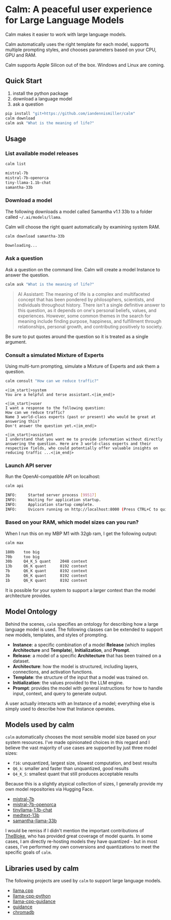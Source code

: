# Calm: A peaceful user experience for Large Language Models

Calm makes it easier to work with large language models.

Calm automatically uses the right template for each model, supports multiple prompting styles, and chooses parameters based on your CPU, GPU and RAM.

Calm supports Apple Silicon out of the box.
Windows and Linux are coming.

## Quick Start

1. install the python package
2. download a language model
3. ask a question

```bash
pip install "git+https://github.com/iandennismiller/calm"
calm download
calm ask "What is the meaning of life?"
```

## Usage

### List available model releases

```bash
calm list
```

```bash
mistral-7b
mistral-7b-openorca
tiny-llama-1.1b-chat
samantha-33b
```

### Download a model

The following downloads a model called Samantha v1.1 33b to a folder called `~/.ai/models/llama`.

Calm will choose the right quant automatically by examining system RAM.

```bash
calm download samantha-33b
```

```bash
Downloading...
```

### Ask a question

Ask a question on the command line.
Calm will create a model Instance to answer the question.

```bash
calm ask "What is the meaning of life?"
```

> AI Assistant: The meaning of life is a complex and multifaceted concept that has been pondered by philosophers, scientists, and individuals throughout history. There isn't a single definitive answer to this question, as it depends on one's personal beliefs, values, and experiences. However, some common themes in the search for meaning include finding purpose, happiness, and fulfillment through relationships, personal growth, and contributing positively to society.

Be sure to put quotes around the question so it is treated as a single argument.

### Consult a simulated Mixture of Experts

Using multi-turn prompting, simulate a Mixture of Experts and ask them a question.

```bash
calm consult "How can we reduce traffic?"
```

```chatml
<|im_start|>system
You are a helpful and terse assistant.<|im_end|>

<|im_start|>user
I want a response to the following question:
How can we reduce traffic?
Name 3 world-class experts (past or present) who would be great at answering this?
Don't answer the question yet.<|im_end|>

<|im_start|>assistant
I understand that you want me to provide information without directly answering the question. Here are 3 world-class experts and their respective fields, who could potentially offer valuable insights on reducing traffic ...<|im_end|>
```

### Launch API server

Run the OpenAI-compatible API on localhost:

```bash
calm api
```

```bash
INFO:     Started server process [99517]
INFO:     Waiting for application startup.
INFO:     Application startup complete.
INFO:     Uvicorn running on http://localhost:8000 (Press CTRL+C to quit)
```

### Based on your RAM, which model sizes can you run?

When I run this on my MBP M1 with 32gb ram, I get the following output:

```bash
calm max
```

```bash
180b    too big
70b     too big
30b     Q4_K_S quant    2048 context
13b     Q6_K quant      8192 context
7b      Q6_K quant      8192 context
3b      Q6_K quant      8192 context
1b      Q6_K quant      8192 context
```

It is possible for your system to support a larger context than the model architecture provides.

## Model Ontology

Behind the scenes, `calm` specifies an ontology for describing how a large language model is used.
The following classes can be extended to support new models, templates, and styles of prompting.

- **Instance**: a specific combination of a model **Release** (which implies **Architecture** and **Template**), **Initialization**, and **Prompt**.
- **Release**: a model of a specific **Architecture** that has been trained on a dataset.
- **Architecture**: how the model is structured, including layers, connections, and activation functions.
- **Template**: the structure of the input that a model was trained on.
- **Initialization**: the values provided to the LLM engine.
- **Prompt**: provides the model with general instructions for how to handle input, context, and query to generate output.

A user actually interacts with an Instance of a model; everything else is simply used to describe how that Instance operates.

## Models used by calm

`calm` automatically chooses the most sensible model size based on your system resources.
I've made opinionated choices in this regard and I believe the vast majority of use cases are supported by just three model sizes:

- `f16`: unquantized, largest size, slowest computation, and best results
- `Q6_k`: smaller and faster than unquantized, good results
- `Q4_K_S`: smallest quant that still produces acceptable results

Because this is a slightly atypical collection of sizes, I generally provide my own model repositories via Hugging Face.

- [mistral-7b](https://huggingface.co/iandennismiller/mistral-v0.1-7b-GGUF)
- [mistral-7b-openorca](https://huggingface.co/TheBloke/Mistral-7B-OpenOrca-GGUF)
- [tinyllama-1.1b-chat](https://huggingface.co/iandennismiller/TinyLlama-1.1B-Chat-v0.3-GGUF)
- [medtext-13b](https://huggingface.co/iandennismiller/LLama-2-MedText-13b-GGUF)
- [samantha-llama-33b](https://huggingface.co/iandennismiller/samantha-1.1-llama-33b-GGUF)

I would be remiss if I didn't mention the important contributions of [TheBloke](https://huggingface.co/TheBloke), who has provided great coverage of model quants.
In some cases, I am directly re-hosting models they have quantized - but in most cases, I've performed my own conversions and quantizations to meet the specific goals of `calm`.

## Libraries used by calm

The following projects are used by `calm` to support large language models.

- [llama.cpp](https://github.com/ggerganov/llama.cpp)
- [llama-cpp-python](https://github.com/abetlen/llama-cpp-python)
- [llama-cpp-guidance](https://github.com/nicholasyager/llama-cpp-guidance)
- [guidance](https://github.com/guidance-ai/guidance)
- [chromadb](https://github.com/chroma-core/chroma)

